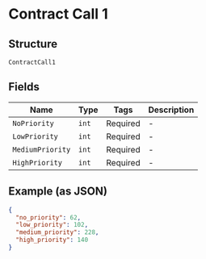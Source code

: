 # Contract Call 1

## Structure

`ContractCall1`

## Fields

| Name             | Type  | Tags     | Description |
| ---------------- | ----- | -------- | ----------- |
| `NoPriority`     | `int` | Required | -           |
| `LowPriority`    | `int` | Required | -           |
| `MediumPriority` | `int` | Required | -           |
| `HighPriority`   | `int` | Required | -           |

## Example (as JSON)

```json
{
  "no_priority": 62,
  "low_priority": 102,
  "medium_priority": 228,
  "high_priority": 140
}
```
